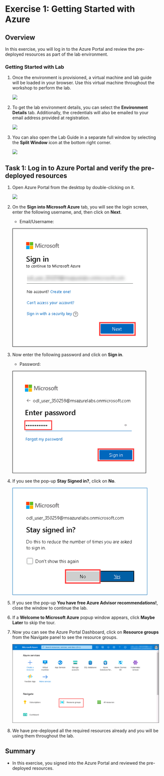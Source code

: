 # Exercise 1: Getting Started with Azure

## Overview

In this exercise, you will log in to the Azure Portal and review the pre-deployed resources as part of the lab environment.

### Getting Started with Lab

1. Once the environment is provisioned, a virtual machine and lab guide will be loaded in your browser. Use this virtual machine throughout the workshop to perform the lab.

    ![](Images/1st.png)

1. To get the lab environment details, you can select the **Environment Details** tab. Additionally, the credentials will also be emailed to your email address provided at registration.

    ![](Images/env.png)
    
1. You can also open the Lab Guide in a separate full window by selecting the **Split Window** icon at the bottom right corner.

    ![](Images/split.png) 
    
    
## Task 1: Log in to Azure Portal and verify the pre-deployed resources

1. Open Azure Portal from the desktop by double-clicking on it.
    
   ![](Images/azure%20portal.png)
   
2. On the **Sign into Microsoft Azure** tab, you will see the login screen, enter the following username, and, then click on **Next**.

   * Email/Username: <inject key="AzureAdUserEmail"></inject>

   ![](https://github.com/CloudLabsAI-Azure/AIW-SAP-on-Azure/raw/main/media/M2-Ex1-portalsignin-1.png?raw=true)

3. Now enter the following password and click on **Sign in**. 

   * Password: <inject key="AzureAdUserPassword"></inject>

   ![](https://github.com/CloudLabsAI-Azure/AIW-SAP-on-Azure/blob/main/media/M2-Ex1-portalsignin-2.png?raw=true)

4. If you see the pop-up **Stay Signed in?**, click on **No**.

   ![](https://github.com/CloudLabsAI-Azure/AIW-SAP-on-Azure/raw/main/media/M2-Ex1-portalsignin-3.png?raw=true)

5. If you see the pop-up **You have free Azure Advisor recommendations!**, close the window to continue the lab.

6. If a **Welcome to Microsoft Azure** popup window appears, click **Maybe Later** to skip the tour.

1. Now you can see the Azure Portal Dashboard, click on **Resource groups** from the Navigate panel to see the resource groups.

   ![](https://github.com/CloudLabsAI-Azure/AIW-SAP-on-Azure/blob/main/media/M2-Ex1-rg.png?raw=true)
 
 1. We have pre-deployed all the required resources already and you will be using them throughout the lab.
 
 ## Summary

* In this exercise, you signed into the Azure Portal and reviewed the pre-deployed resources.
